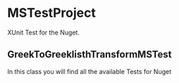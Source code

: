 ﻿# MSTestProject

XUnit Test for the Nuget.

## GreekToGreeklisthTransformMSTest

In this class you will find all the available Tests for Nuget